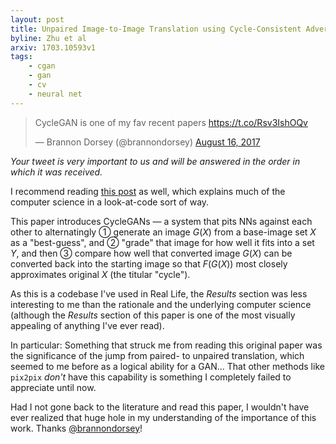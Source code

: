 ```yaml
---
layout: post
title: Unpaired Image-to-Image Translation using Cycle-Consistent Adversarial Networks
byline: Zhu et al
arxiv: 1703.10593v1
tags:
    - cgan
    - gan
    - cv
    - neural net
---
```


<blockquote class="twitter-tweet" data-lang="en"><p lang="en" dir="ltr">CycleGAN is one of my fav recent papers  <a href="https://t.co/Rsv3IshOQv">https://t.co/Rsv3IshOQv</a></p>&mdash; Brannon Dorsey (@brannondorsey) <a href="https://twitter.com/brannondorsey/status/897848020921970688">August 16, 2017</a></blockquote>
<script async src="//platform.twitter.com/widgets.js" charset="utf-8"></script>

_Your tweet is very important to us and will be answered in the order in which it was received._

I recommend reading [this post](https://hardikbansal.github.io/CycleGANBlog/) as well, which explains much of the computer science in a look-at-code sort of way.

This paper introduces CycleGANs — a system that pits NNs against each other to alternatingly ① generate an image $G(X)$ from a base-image set $X$ as a "best-guess", and ② "grade" that image for how well it fits into a set $Y$, and then ③ compare how well that converted image $G(X)$ can be converted back into the starting image so that $F(G(X))$ most closely approximates original $X$ (the titular "cycle").

As this is a codebase I've used in Real Life, the _Results_ section was less interesting to me than the rationale and the underlying computer science (although the _Results_ section of this paper is one of the most visually appealing of anything I've ever read).

In particular: Something that struck me from reading this original paper was the significance of the jump from paired- to unpaired translation, which seemed to me before as a logical ability for a GAN... That other methods like `pix2pix` _don't_ have this capability is something I completely failed to appreciate until now.

Had I not gone back to the literature and read this paper, I wouldn't have ever realized that huge hole in my understanding of the importance of this work. Thanks [@brannondorsey](https://twitter.com/brannondorsey)!

